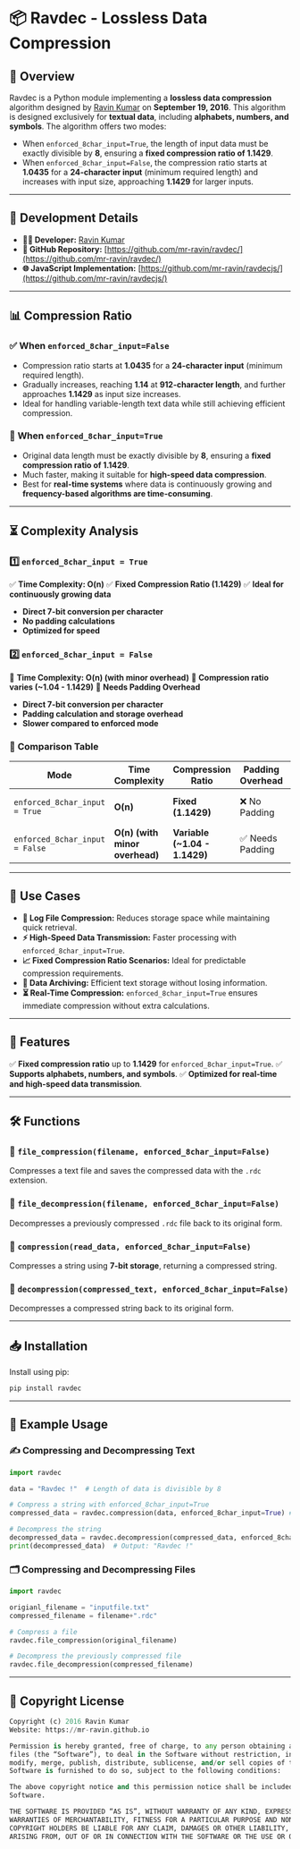 # 📦 **Ravdec - Lossless Data Compression**

## 🔹 **Overview**
Ravdec is a Python module implementing a **lossless data compression** algorithm designed by [Ravin Kumar](https://mr-ravin.github.io) on **September 19, 2016**. This algorithm is designed exclusively for **textual data**, including **alphabets, numbers, and symbols**. The algorithm offers two modes: 

- When `enforced_8char_input=True`, the length of input data must be exactly divisible by **8**, ensuring a **fixed compression ratio of 1.1429**.
- When `enforced_8char_input=False`, the compression ratio starts at **1.0435** for a **24-character input** (minimum required length) and increases with input size, approaching **1.1429** for larger inputs.

---
## 🔧 **Development Details**
- **👨‍💻 Developer:** [Ravin Kumar](https://mr-ravin.github.io)  
- **📂 GitHub Repository:** [https://github.com/mr-ravin/ravdec/](https://github.com/mr-ravin/ravdec/)
- **🌐 JavaScript Implementation:** [https://github.com/mr-ravin/ravdecjs/](https://github.com/mr-ravin/ravdecjs/)

---
## 📊 **Compression Ratio**

### ✅ **When `enforced_8char_input=False`**
- Compression ratio starts at **1.0435** for a **24-character input** (minimum required length).
- Gradually increases, reaching **1.14** at **912-character length**, and further approaches **1.1429** as input size increases.
- Ideal for handling variable-length text data while still achieving efficient compression.

### 🚀 **When `enforced_8char_input=True`**
- Original data length must be exactly divisible by **8**, ensuring a **fixed compression ratio of 1.1429**.
- Much faster, making it suitable for **high-speed data compression**.
- Best for **real-time systems** where data is continuously growing and **frequency-based algorithms are time-consuming**.

---
## ⏳ **Complexity Analysis**

### **1️⃣ `enforced_8char_input = True`**
✅ **Time Complexity: O(n)**
✅ **Fixed Compression Ratio (1.1429)**
✅ **Ideal for continuously growing data**

- **Direct 7-bit conversion per character**
- **No padding calculations**
- **Optimized for speed**

### **2️⃣ `enforced_8char_input = False`**
📌 **Time Complexity: O(n) (with minor overhead)**
📌 **Compression ratio varies (~1.04 - 1.1429)**
📌 **Needs Padding Overhead**

- **Direct 7-bit conversion per character**
- **Padding calculation and storage overhead**
- **Slower compared to enforced mode**

### 📌 **Comparison Table**
| Mode | Time Complexity | Compression Ratio | Padding Overhead | Best Use Case |
|------|---------------|-----------------|----------------|---------------|
| `enforced_8char_input = True` | **O(n)** | **Fixed (1.1429)** | ❌ No Padding | **High-speed data streams** |
| `enforced_8char_input = False` | **O(n) (with minor overhead)** | **Variable (~1.04 - 1.1429)** | ✅ Needs Padding | **General text compression** |

---
## 🎯 **Use Cases**
- **📜 Log File Compression:** Reduces storage space while maintaining quick retrieval.
- **⚡ High-Speed Data Transmission:** Faster processing with `enforced_8char_input=True`.
- **📈 Fixed Compression Ratio Scenarios:** Ideal for predictable compression requirements.
- **📁 Data Archiving:** Efficient text storage without losing information.
- **⏳ Real-Time Compression:** `enforced_8char_input=True` ensures immediate compression without extra calculations.

---
## 🚀 **Features**
✅ **Fixed compression ratio** up to **1.1429** for `enforced_8char_input=True`.
✅ **Supports alphabets, numbers, and symbols**.
✅ **Optimized for real-time and high-speed data transmission**.

---
## 🛠️ **Functions**

### 📌 `file_compression(filename, enforced_8char_input=False)`
Compresses a text file and saves the compressed data with the `.rdc` extension.

### 📌 `file_decompression(filename, enforced_8char_input=False)`
Decompresses a previously compressed `.rdc` file back to its original form.

### 📌 `compression(read_data, enforced_8char_input=False)`
Compresses a string using **7-bit storage**, returning a compressed string.

### 📌 `decompression(compressed_text, enforced_8char_input=False)`
Decompresses a compressed string back to its original form.

---
## 📥 **Installation**

Install using pip:

```sh
pip install ravdec
```

---
## 🔄 **Example Usage**

### ✍ **Compressing and Decompressing Text**
```python
import ravdec

data = "Ravdec !"  # Length of data is divisible by 8

# Compress a string with enforced_8char_input=True
compressed_data = ravdec.compression(data, enforced_8char_input=True) # compressed_data is '¥\x87¶L¸Ð!'

# Decompress the string
decompressed_data = ravdec.decompression(compressed_data, enforced_8char_input=True)
print(decompressed_data)  # Output: "Ravdec !"
```

### 🗂️ **Compressing and Decompressing Files**
```python
import ravdec

origianl_filename = "inputfile.txt"
compressed_filename = filename+".rdc"

# Compress a file
ravdec.file_compression(original_filename)

# Decompress the previously compressed file
ravdec.file_decompression(compressed_filename)
```

---
## 📜 **Copyright License**
```python
Copyright (c) 2016 Ravin Kumar
Website: https://mr-ravin.github.io

Permission is hereby granted, free of charge, to any person obtaining a copy of this software and associated documentation 
files (the “Software”), to deal in the Software without restriction, including without limitation the rights to use, copy, 
modify, merge, publish, distribute, sublicense, and/or sell copies of the Software, and to permit persons to whom the 
Software is furnished to do so, subject to the following conditions:

The above copyright notice and this permission notice shall be included in all copies or substantial portions of the 
Software.

THE SOFTWARE IS PROVIDED “AS IS”, WITHOUT WARRANTY OF ANY KIND, EXPRESS OR IMPLIED, INCLUDING BUT NOT LIMITED TO THE 
WARRANTIES OF MERCHANTABILITY, FITNESS FOR A PARTICULAR PURPOSE AND NONINFRINGEMENT. IN NO EVENT SHALL THE AUTHORS OR 
COPYRIGHT HOLDERS BE LIABLE FOR ANY CLAIM, DAMAGES OR OTHER LIABILITY, WHETHER IN AN ACTION OF CONTRACT, TORT OR OTHERWISE, 
ARISING FROM, OUT OF OR IN CONNECTION WITH THE SOFTWARE OR THE USE OR OTHER DEALINGS IN THE SOFTWARE.
```
